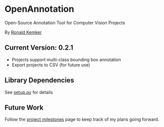 # OpenAnnotation
Open-Source Annotation Tool for Computer Vision Projects
 
By [Ronald Kemker](https://www.linkedin.com/in/ronald-kemker-66250b115)

## Current Version: 0.2.1
- Projects support multi-class bounding box annotation
- Export projects to CSV (for future use)

## Library Dependencies
See [setup.py](https://github.com/ron-kemker/OpenAnnotation/blob/main/setup.py) for details

## Future Work
Follow the [project milestones](https://github.com/ron-kemker/OpenAnnotation/milestones) page to keep track of my plans going forward.
